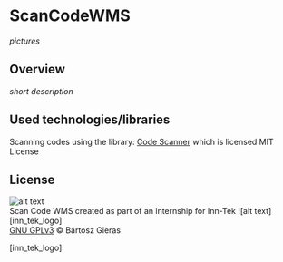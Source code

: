 # ScanCodeWMS

*pictures*

## Overview
*short description*

## Used technologies/libraries

Scanning codes using the library: [Code Scanner][code_scanner] which is licensed MIT License

## License

![alt text][gnu_gplv3_logo] \
Scan Code WMS created as part of an internship for Inn-Tek ![alt text][inn_tek_logo]\
[GNU GPLv3](../LICENSE) © Bartosz Gieras

[code_scanner]: https://github.com/yuriy-budiyev/code-scanner
[gnu_gplv3_logo]: https://www.gnu.org/graphics/gplv3-127x51.png "GNU GPLv3"
[inn_tek_logo]: 
